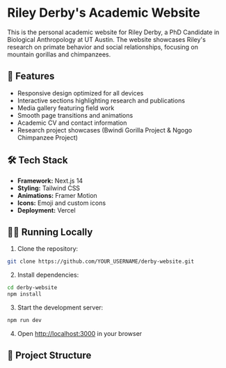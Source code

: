 # Riley Derby's Academic Website

This is the personal academic website for Riley Derby, a PhD Candidate in Biological Anthropology at UT Austin. The website showcases Riley's research on primate behavior and social relationships, focusing on mountain gorillas and chimpanzees.

## 🚀 Features

- Responsive design optimized for all devices
- Interactive sections highlighting research and publications
- Media gallery featuring field work
- Smooth page transitions and animations
- Academic CV and contact information
- Research project showcases (Bwindi Gorilla Project & Ngogo Chimpanzee Project)

## 🛠️ Tech Stack

- **Framework:** Next.js 14
- **Styling:** Tailwind CSS
- **Animations:** Framer Motion
- **Icons:** Emoji and custom icons
- **Deployment:** Vercel

## 🏃‍♂️ Running Locally

1. Clone the repository:
```bash
git clone https://github.com/YOUR_USERNAME/derby-website.git
```

2. Install dependencies:
```bash
cd derby-website
npm install
```

3. Start the development server:
```bash
npm run dev
```

4. Open [http://localhost:3000](http://localhost:3000) in your browser

## 📁 Project Structure
